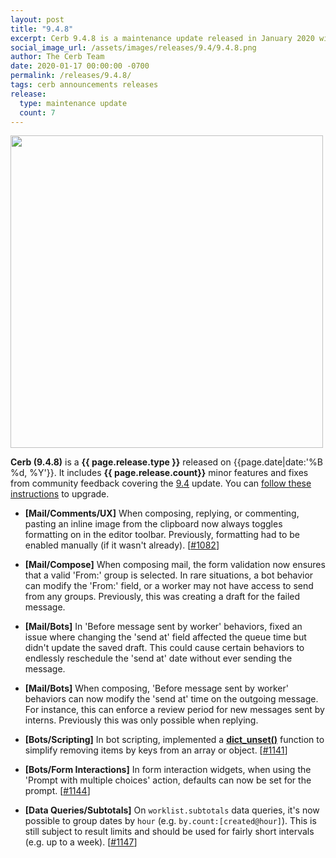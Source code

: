 ```yaml
---
layout: post
title: "9.4.8"
excerpt: Cerb 9.4.8 is a maintenance update released in January 2020 with 7 minor features and fixes from community feedback.
social_image_url: /assets/images/releases/9.4/9.4.8.png
author: The Cerb Team
date: 2020-01-17 00:00:00 -0700
permalink: /releases/9.4.8/
tags: cerb announcements releases
release:
  type: maintenance update
  count: 7
---
```


<div class="cerb-screenshot">
<img src="{{page.social_image_url}}" class="screenshot" width="500">
</div>

**Cerb (9.4.8)** is a **{{ page.release.type }}** released on {{page.date|date:'%B %d, %Y'}}. It includes **{{ page.release.count}}** minor features and fixes from community feedback covering the [9.4](/releases/9.4/) update.  You can [follow these instructions](/docs/upgrading/) to upgrade.

* **[Mail/Comments/UX]** When composing, replying, or commenting, pasting an inline image from the clipboard now always toggles formatting on in the editor toolbar. Previously, formatting had to be enabled manually (if it wasn't already). [[#1082](https://github.com/jstanden/cerb/issues/1082)]

* **[Mail/Compose]** When composing mail, the form validation now ensures that a valid 'From:' group is selected. In rare situations, a bot behavior can modify the 'From:' field, or a worker may not have access to send from any groups. Previously, this was creating a draft for the failed message.

* **[Mail/Bots]** In 'Before message sent by worker' behaviors, fixed an issue where changing the 'send at' field affected the queue time but didn't update the saved draft. This could cause certain behaviors to endlessly reschedule the 'send at' date without ever sending the message.

* **[Mail/Bots]** When composing, 'Before message sent by worker' behaviors can now modify the 'send at' time on the outgoing message. For instance, this can enforce a review period for new messages sent by interns. Previously this was only possible when replying.

* **[Bots/Scripting]** In bot scripting, implemented a [**dict_unset()**](/docs/scripting/functions/#dict_unset) function to simplify removing items by keys from an array or object. [[#1141](https://github.com/jstanden/cerb/issues/1141)]

* **[Bots/Form Interactions]** In form interaction widgets, when using the 'Prompt with multiple choices' action, defaults can now be set for the prompt. [[#1144](https://github.com/jstanden/cerb/issues/1144)]

* **[Data Queries/Subtotals]** On `worklist.subtotals` data queries, it's now possible to group dates by `hour` (e.g. `by.count:[created@hour]`). This is still subject to result limits and should be used for fairly short intervals (e.g. up to a week). [[#1147](https://github.com/jstanden/cerb/issues/1147)]

